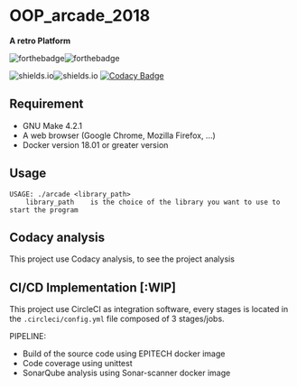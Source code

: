 # OOP_arcade_2018

**A retro Platform**

![forthebadge](https://forthebadge.com/images/badges/built-with-grammas-recipe.svg)![forthebadge](https://forthebadge.com/images/badges/60-percent-of-the-time-works-every-time.svg)

![shields.io](https://img.shields.io/badge/docker-v18.06.1-blue.svg?style=for-the-badge)![shields.io](https://img.shields.io/badge/docker--compose-v1.22.0-blue.svg?style=for-the-badge)
[![Codacy Badge](https://api.codacy.com/project/badge/Grade/9d343dad0a334a0ba7f5cbbefc9adcdb)](https://www.codacy.com?utm_source=github.com&amp;utm_medium=referral&amp;utm_content=xNero321/OOP_arcade_2018&amp;utm_campaign=Badge_Grade)

## Requirement

- GNU Make 4.2.1
- A web browser (Google Chrome, Mozilla Firefox, ...)
- Docker version 18.01 or greater version

## Usage
	USAGE: ./arcade <library_path>
        library_path    is the choice of the library you want to use to start the program
## Codacy analysis

This project use Codacy analysis, to see the project analysis

## CI/CD Implementation [:WIP]

This project use CircleCI as integration software, every stages is located
in the `.circleci/config.yml` file composed of 3 stages/jobs.

PIPELINE:

- Build of the source code using EPITECH docker image
- Code coverage using unittest
- SonarQube analysis using Sonar-scanner docker image

